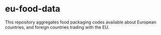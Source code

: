 eu-food-data
============
This repository aggregates food packaging codes available about European countries, and foreign countries trading with the EU.
